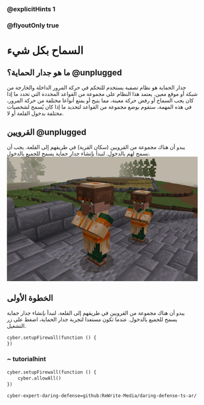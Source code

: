 ### @explicitHints 1
### @flyoutOnly true

# السماح بكل شيء

## ما هو جدار الحماية؟ @unplugged
جدار الحماية هو نظام تصفية يستخدم للتحكم في حركة المرور الداخلة والخارجة من شبكة أو موقع معين.  يعتمد هذا النظام على مجموعة من القواعد المحددة التي تحدد ما إذا كان يجب السماح أو رفض حركة معينة، مما يتيح أو يمنع أنواعا مختلفة من حركة المرور، في هذه المهمة، ستقوم بوضع مجموعة من القواعد لتحديد ما إذا كان يُسمح لشخصيات مختلفة بدخول القلعة أو لا.

## القرويين @unplugged
يبدو أن هناك مجموعة من القرويين (سكان القرية) في طريقهم إلى القلعة. يجب أن نسمح لهم بالدخول. لنبدأ بإنشاء جدار حماية يسمح للجميع بالدخول.
![Villages](https://raw.githubusercontent.com/CausewayDigital/Minecraft-EE-MakeCode/main/tutorials/cyber-kingdom/firewall/images/level_1.jpg)
## الخطوة الأولى
يبدو أن هناك مجموعة من القرويين  في طريقهم إلى القلعة. لنبدأ بإنشاء جدار حماية يسمح للجميع بالدخول. عندما تكون مستعدا لتجربة جدار الحماية، اضغط على زر التشغيل.
```template
cyber.setupFirewall(function () {
})
```

### ~ tutorialhint
```blocks
cyber.setupFirewall(function () {
    cyber.allowAll()
})

```

```package
cyber-expert-daring-defense=github:ReWrite-Media/daring-defense-ts-ar/
```